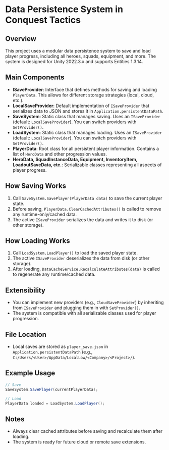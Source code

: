 # Data Persistence System in Conquest Tactics

## Overview
This project uses a modular data persistence system to save and load player progress, including all heroes, squads, equipment, and more. The system is designed for Unity 2022.3.x and supports Entities 1.3.14.

## Main Components
- **ISaveProvider**: Interface that defines methods for saving and loading `PlayerData`. This allows for different storage strategies (local, cloud, etc.).
- **LocalSaveProvider**: Default implementation of `ISaveProvider` that serializes data to JSON and stores it in `Application.persistentDataPath`.
- **SaveSystem**: Static class that manages saving. Uses an `ISaveProvider` (default: `LocalSaveProvider`). You can switch providers with `SetProvider()`.
- **LoadSystem**: Static class that manages loading. Uses an `ISaveProvider` (default: `LocalSaveProvider`). You can switch providers with `SetProvider()`.
- **PlayerData**: Root class for all persistent player information. Contains a list of `HeroData` and other progression values.
- **HeroData, SquadInstanceData, Equipment, InventoryItem, LoadoutSaveData, etc.**: Serializable classes representing all aspects of player progress.

## How Saving Works
1. Call `SaveSystem.SavePlayer(PlayerData data)` to save the current player state.
2. Before saving, `PlayerData.ClearCachedAttributes()` is called to remove any runtime-only/cached data.
3. The active `ISaveProvider` serializes the data and writes it to disk (or other storage).

## How Loading Works
1. Call `LoadSystem.LoadPlayer()` to load the saved player state.
2. The active `ISaveProvider` deserializes the data from disk (or other storage).
3. After loading, `DataCacheService.RecalculateAttributes(data)` is called to regenerate any runtime/cached data.

## Extensibility
- You can implement new providers (e.g., `CloudSaveProvider`) by inheriting from `ISaveProvider` and plugging them in with `SetProvider()`.
- The system is compatible with all serializable classes used for player progression.

## File Location
- Local saves are stored as `player_save.json` in `Application.persistentDataPath` (e.g., `C:/Users/<User>/AppData/LocalLow/<Company>/<Project>/`).

## Example Usage
```csharp
// Save
SaveSystem.SavePlayer(currentPlayerData);

// Load
PlayerData loaded = LoadSystem.LoadPlayer();
```

## Notes
- Always clear cached attributes before saving and recalculate them after loading.
- The system is ready for future cloud or remote save extensions.
